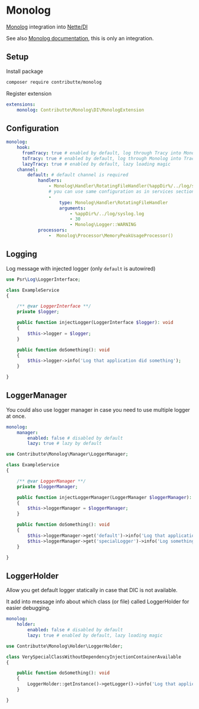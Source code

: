 # Monolog

[Monolog](https://github.com/Seldaek/monolog/) integration into [Nette/DI](https://github.com/nette/di)

See also [Monolog documentation](https://github.com/Seldaek/monolog#documentation), this is only an integration.

## Setup

Install package

```bash
composer require contributte/monolog
```

Register extension

```yaml
extensions:
    monolog: Contributte\Monolog\DI\MonologExtension
```

## Configuration

```yaml
monolog:
    hook:
      fromTracy: true # enabled by default, log through Tracy into Monolog
      toTracy: true # enabled by default, log through Monolog into Tracy
      lazyTracy: true # enabled by default, lazy loading magic
    channel:
        default: # default channel is required
            handlers:
                - Monolog\Handler\RotatingFileHandler(%appDir%/../log/syslog.log, 30, Monolog\Logger::WARNING)
                # you can use same configuration as in services section (with setup, type, arguments, etc.)
                -
                    type: Monolog\Handler\RotatingFileHandler
                    arguments:
                        - %appDir%/../log/syslog.log
                        - 30
                        - Monolog\Logger::WARNING
            processors:
                -  Monolog\Processor\MemoryPeakUsageProcessor()
```

## Logging

Log message with injected logger (only `default` is autowired)

```php
use Psr\Log\LoggerInterface;

class ExampleService
{

    /** @var LoggerInterface **/
    private $logger;

    public function injectLogger(LoggerInterface $logger): void
    {
        $this->logger = $logger;
    }

    public function doSomething(): void
    {
        $this->logger->info('Log that application did something');
    }

}
```

## LoggerManager

You could also use logger manager in case you need to use multiple logger at once.

```yaml
monolog:
    manager:
        enabled: false # disabled by default
        lazy: true # lazy by default
```

```php
use Contributte\Monolog\Manager\LoggerManager;

class ExampleService
{

    /** @var LoggerManager **/
    private $loggerManager;

    public function injectLoggerManager(LoggerManager $loggerManager): void
    {
        $this->loggerManager = $loggerManager;
    }

    public function doSomething(): void
    {
        $this->loggerManager->get('default')->info('Log that application did something');
        $this->loggerManager->get('specialLogger')->info('Log something very special');
    }

}
```

## LoggerHolder

Allow you get default logger statically in case that DIC is not available.

It add into message info about which class (or file) called LoggerHolder for easier debugging.

```yaml
monolog:
    holder:
        enabled: false # disabled by default
        lazy: true # enabled by default, lazy loading magic
```

```php
use Contributte\Monolog\Holder\LoggerHolder;

class VerySpecialClassWithoutDependencyInjectionContainerAvailable
{

    public function doSomething(): void
    {
        LoggerHolder::getInstance()->getLogger()->info('Log that application did something');
    }

}
```
